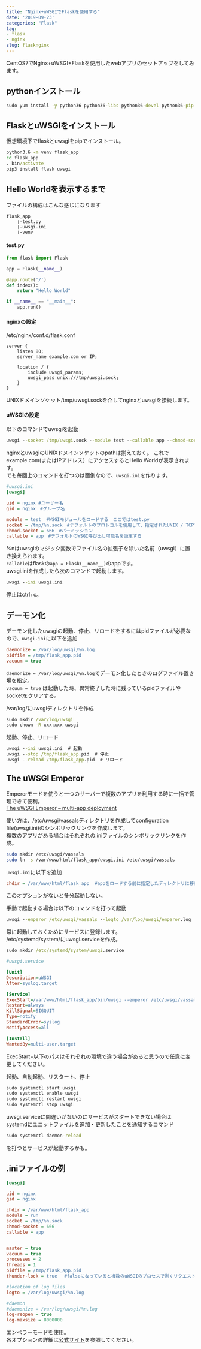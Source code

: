 ```yaml
---
title: "Nginx+uWSGIでFlaskを使用する"
date: '2019-09-23'
categories: "Flask"
tag:
- flask
- nginx
slug: flasknginx
---
```


CentOS7でNginx+uWSGI+Flaskを使用したwebアプリのセットアップをしてみます。

## pythonインストール

```cmd
sudo yum install -y python36 python36-libs python36-devel python36-pip
```

## FlaskとuWSGIをインストール

仮想環境下でflaskとuwsgiをpipでインストール。

```cmd
python3.6 -m venv flask_app
cd flask_app
. bin/activate
pip3 install flask uwsgi
```

## Hello Worldを表示するまで

ファイルの構成はこんな感じになります

```console
flask_app
    ❘-test.py
    ❘-uwsgi.ini
    ❘-venv
```

#### test.py

```python
from flask import Flask

app = Flask(__name__)

@app.route('/')
def index():
	return "Hello World"

if __name__ == "__main__":
	app.run()
```

#### nginxの設定

/etc/nginx/conf.d/flask.conf

```nginx
server {
    listen 80;
    server_name example.com or IP;
    
    location / {
        include uwsgi_params;
        uwsgi_pass unix:///tmp/uwsgi.sock;
    }
}
```

UNIXドメインソケット/tmp/uwsgi.sockを介してnginxとuwsgiを接続します。

#### uWSGIの設定

以下のコマンドでuwsgiを起動
```cmd
uwsgi --socket /tmp/uwsgi.sock --module test --callable app --chmod-socket=666
```

nginxとuwsgiのUNIXドメインソケットのpathは揃えておく。
これでexample.com(またはIPアドレス）にアクセスするとHello Worldが表示されます。  
でも毎回上のコマンドを打つのは面倒なので、`uwsgi.ini`を作ります。

```ini
#uwsgi.ini
[uwsgi]

uid = nginx #ユーザー名
gid = nginx　#グループ名

module = test  #WSGIモジュールをロードする　ここではtest.py
socket = /tmp/%n.sock　#デフォルトのプロトコルを使用して、指定されたUNIX / TCPソケットにバインドします
chmod-socket = 666　#パーミッション
callable = app　#デフォルトのWSGI呼び出し可能名を設定する

```

%nはuwsgiのマジック変数でファイル名の拡張子を除いた名前（uwsgi）に置き換えられます。  
`callable`はflaskの`app = Flask(__name__)`のappです。  
uwsgi.iniを作成したら次のコマンドで起動します。
```cmd
uwsgi --ini uwsgi.ini
```

停止はctrl+c。

## デーモン化

デーモン化したuwsgiの起動、停止、リロードをするにはpidファイルが必要なので、`uwsgi.ini`に以下を追加

```ini
daemonize = /var/log/uwsgi/%n.log
pidfile = /tmp/flask_app.pid
vacuum = true
```
`daemonize = /var/log/uwsgi/%n.log`でデーモン化したときのログファイル置き場を指定。  
`vacuum = true` は起動した時、異常終了した時に残っているpidファイルやsocketをクリアする。

/var/log/にuwsgiディレクトリを作成
```cmd
sudo mkdir /var/log/uwsgi
sudo chown -R xxx:xxx uwsgi
```

起動、停止、リロード
```cmd
uwsgi --ini uwsgi.ini  # 起動
uwsgi --stop /tmp/flask_app.pid  # 停止
uwsgi --reload /tmp/flask_app.pid  # リロード
```

## The uWSGI Emperor

Emperorモードを使うと一つのサーバーで複数のアプリを利用する時に一括で管理できて便利。  
[The uWSGI Emperor – multi-app deployment](https://uwsgi-docs.readthedocs.io/en/latest/Emperor.html)

使い方は、/etc/uwsgi/vassalsディレクトリを作成してconfiguration file(uwsgi.ini)のシンボリックリンクを作成します。  
複数のアプリがある場合はそれぞれの.iniファイルのシンボリックリンクを作成。  


```bash
sudo mkdir /etc/uwsgi/vassals
sudo ln -s /var/www/html/flask_app/uwsgi.ini /etc/uwsgi/vassals
```

`uwsgi.ini`に以下を追加

```ini
chdir = /var/www/html/flask_app  #appをロードする前に指定したディレクトリに移動
```

このオプションがないと多分起動しない。

手動で起動する場合は以下のコマンドを打って起動

```cmd
uwsgi --emperor /etc/uwsgi/vassals --logto /var/log/uwsgi/emperor.log
```

常に起動しておくためにサービスに登録します。  
/etc/systemd/system/にuwsgi.serviceを作成。

```cmd
sudo mkdir /etc/systemd/system/uwsgi.service
```

```ini
#uwsgi.service

[Unit]
Description=uWSGI
After=syslog.target

[Service]
ExecStart=/var/www/html/flask_app/bin/uwsgi --emperor /etc/uwsgi/vassals --logto /var/log/uwsgi/emperor.log
Restart=always
KillSignal=SIGQUIT
Type=notify
StandardError=syslog
NotifyAccess=all

[Install]
WantedBy=multi-user.target
```

ExecStart=以下のパスはそれぞれの環境で違う場合があると思うので任意に変更してください。

起動、自動起動、リスタート、停止

```cmd
sudo systemctl start uwsgi
sudo systemctl enable uwsgi
sudo systemctl restart uwsgi
sudo systemctl stop uwsgi
```

uwsgi.serviceに間違いがないのにサービスがスタートできない場合は  
systemdにユニットファイルを追加・更新したことを通知するコマンド

```cmd
sudo systemctl daemon-reload
```

を打つとサービスが起動するかも。


## .iniファイルの例

```ini
[uwsgi]

uid = nginx
gid = nginx

chdir = /var/www/html/flask_app
module = run
socket = /tmp/%n.sock
chmod-socket = 666
callable = app


master = true
vacuum = true
processes = 2
threads = 1
pidfile = /tmp/flask_app.pid
thunder-lock = true　 #falseになっていると複数のuWSGIのプロセスで捌くリクエストに偏りが出てしまう。

#location of log files
logto = /var/log/uwsgi/%n.log

#daemon
#daemonize = /var/log/uwsgi/%n.log
log-reopen = true
log-maxsize = 8000000
```

エンペラーモードを使用。  
各オプションの詳細は[公式サイト](https://uwsgi-docs.readthedocs.io/en/latest/Options.html)を参照してください。
